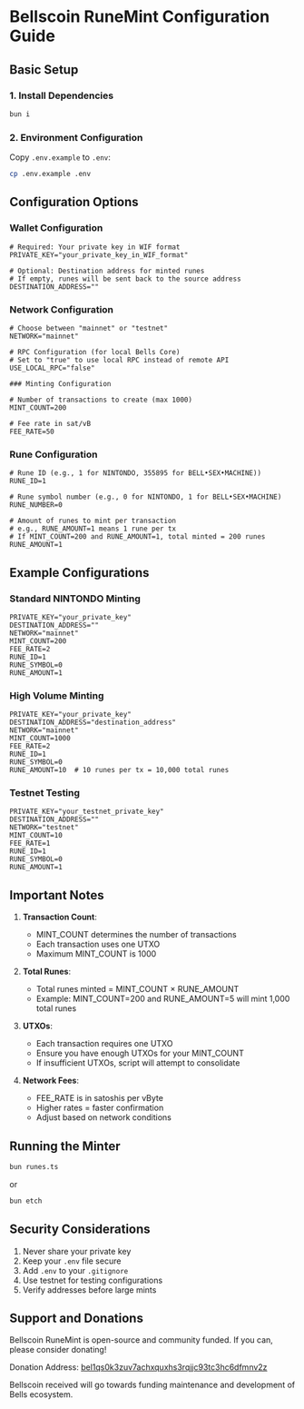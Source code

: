 # Bellscoin RuneMint Configuration Guide

## Basic Setup

### 1. Install Dependencies
```bash
bun i
```

### 2. Environment Configuration
Copy `.env.example` to `.env`:
```bash
cp .env.example .env
```

## Configuration Options

### Wallet Configuration
```env
# Required: Your private key in WIF format
PRIVATE_KEY="your_private_key_in_WIF_format"

# Optional: Destination address for minted runes
# If empty, runes will be sent back to the source address
DESTINATION_ADDRESS=""
```

### Network Configuration
```env
# Choose between "mainnet" or "testnet"
NETWORK="mainnet"

# RPC Configuration (for local Bells Core)
# Set to "true" to use local RPC instead of remote API
USE_LOCAL_RPC="false"

### Minting Configuration

# Number of transactions to create (max 1000)
MINT_COUNT=200

# Fee rate in sat/vB
FEE_RATE=50
```

### Rune Configuration
```env
# Rune ID (e.g., 1 for NINTONDO, 355895 for BELL•SEX•MACHINE))
RUNE_ID=1

# Rune symbol number (e.g., 0 for NINTONDO, 1 for BELL•SEX•MACHINE)
RUNE_NUMBER=0

# Amount of runes to mint per transaction
# e.g., RUNE_AMOUNT=1 means 1 rune per tx
# If MINT_COUNT=200 and RUNE_AMOUNT=1, total minted = 200 runes
RUNE_AMOUNT=1
```

## Example Configurations

### Standard NINTONDO Minting
```env
PRIVATE_KEY="your_private_key"
DESTINATION_ADDRESS=""
NETWORK="mainnet"
MINT_COUNT=200
FEE_RATE=2
RUNE_ID=1
RUNE_SYMBOL=0
RUNE_AMOUNT=1
```

### High Volume Minting
```env
PRIVATE_KEY="your_private_key"
DESTINATION_ADDRESS="destination_address"
NETWORK="mainnet"
MINT_COUNT=1000
FEE_RATE=2
RUNE_ID=1
RUNE_SYMBOL=0
RUNE_AMOUNT=10  # 10 runes per tx = 10,000 total runes
```

### Testnet Testing
```env
PRIVATE_KEY="your_testnet_private_key"
DESTINATION_ADDRESS=""
NETWORK="testnet"
MINT_COUNT=10
FEE_RATE=1
RUNE_ID=1
RUNE_SYMBOL=0
RUNE_AMOUNT=1
```

## Important Notes

1. **Transaction Count**: 
   - MINT_COUNT determines the number of transactions
   - Each transaction uses one UTXO
   - Maximum MINT_COUNT is 1000

2. **Total Runes**:
   - Total runes minted = MINT_COUNT × RUNE_AMOUNT
   - Example: MINT_COUNT=200 and RUNE_AMOUNT=5 will mint 1,000 total runes

3. **UTXOs**:
   - Each transaction requires one UTXO
   - Ensure you have enough UTXOs for your MINT_COUNT
   - If insufficient UTXOs, script will attempt to consolidate

4. **Network Fees**:
   - FEE_RATE is in satoshis per vByte
   - Higher rates = faster confirmation
   - Adjust based on network conditions

## Running the Minter
```bash
bun runes.ts
```
or

```bash
bun etch
```
## Security Considerations

1. Never share your private key
2. Keep your `.env` file secure
3. Add `.env` to your `.gitignore`
4. Use testnet for testing configurations
5. Verify addresses before large mints

## Support and Donations

Bellscoin RuneMint is open-source and community funded. 
If you can, please consider donating!

Donation Address: [bel1qs0k3zuv7achxquxhs3rqjjc93tc3hc6dfmnv2z](https://nintondo.io/explorer/address/bel1qs0k3zuv7achxquxhs3rqjjc93tc3hc6dfmnv2z)

Bellscoin received will go towards funding maintenance and development of Bells ecosystem.
